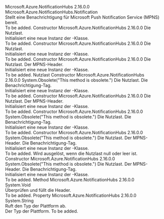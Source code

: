 <Type Name="MpnsNotification" FullName="Microsoft.Azure.NotificationHubs.MpnsNotification">
  <TypeSignature Language="C#" Value="public sealed class MpnsNotification : Microsoft.Azure.NotificationHubs.Notification" />
  <TypeSignature Language="ILAsm" Value=".class public auto ansi sealed beforefieldinit MpnsNotification extends Microsoft.Azure.NotificationHubs.Notification" />
  <TypeSignature Language="DocId" Value="T:Microsoft.Azure.NotificationHubs.MpnsNotification" />
  <TypeSignature Language="VB.NET" Value="Public NotInheritable Class MpnsNotification&#xA;Inherits Notification" />
  <TypeSignature Language="F#" Value="type MpnsNotification = class&#xA;    inherit Notification" />
  <AssemblyInfo>
    <AssemblyName>Microsoft.Azure.NotificationHubs</AssemblyName>
    <AssemblyVersion>2.16.0.0</AssemblyVersion>
  </AssemblyInfo>
  <Base>
    <BaseTypeName>Microsoft.Azure.NotificationHubs.Notification</BaseTypeName>
  </Base>
  <Interfaces></Interfaces>
  <Docs>
    <summary>Stellt eine Benachrichtigung für Microsoft Push Notification Service (MPNS) bereit.</summary>
    <remarks>To be added.</remarks>
  </Docs>
  <Members>
    <Member MemberName=".ctor">
      <MemberSignature Language="C#" Value="public MpnsNotification (string payLoad);" />
      <MemberSignature Language="ILAsm" Value=".method public hidebysig specialname rtspecialname instance void .ctor(string payLoad) cil managed" />
      <MemberSignature Language="DocId" Value="M:Microsoft.Azure.NotificationHubs.MpnsNotification.#ctor(System.String)" />
      <MemberSignature Language="VB.NET" Value="Public Sub New (payLoad As String)" />
      <MemberSignature Language="F#" Value="new Microsoft.Azure.NotificationHubs.MpnsNotification : string -&gt; Microsoft.Azure.NotificationHubs.MpnsNotification" Usage="new Microsoft.Azure.NotificationHubs.MpnsNotification payLoad" />
      <MemberType>Constructor</MemberType>
      <AssemblyInfo>
        <AssemblyName>Microsoft.Azure.NotificationHubs</AssemblyName>
        <AssemblyVersion>2.16.0.0</AssemblyVersion>
      </AssemblyInfo>
      <Parameters>
        <Parameter Name="payLoad" Type="System.String" />
      </Parameters>
      <Docs>
        <param name="payLoad">Die Nutzlast.</param>
        <summary>Initialisiert eine neue Instanz der <see cref="T:Microsoft.Azure.NotificationHubs.MpnsNotification" />-Klasse.</summary>
        <remarks>To be added.</remarks>
      </Docs>
    </Member>
    <Member MemberName=".ctor">
      <MemberSignature Language="C#" Value="public MpnsNotification (System.Xml.XmlDocument payLoad);" />
      <MemberSignature Language="ILAsm" Value=".method public hidebysig specialname rtspecialname instance void .ctor(class System.Xml.XmlDocument payLoad) cil managed" />
      <MemberSignature Language="DocId" Value="M:Microsoft.Azure.NotificationHubs.MpnsNotification.#ctor(System.Xml.XmlDocument)" />
      <MemberSignature Language="VB.NET" Value="Public Sub New (payLoad As XmlDocument)" />
      <MemberSignature Language="F#" Value="new Microsoft.Azure.NotificationHubs.MpnsNotification : System.Xml.XmlDocument -&gt; Microsoft.Azure.NotificationHubs.MpnsNotification" Usage="new Microsoft.Azure.NotificationHubs.MpnsNotification payLoad" />
      <MemberType>Constructor</MemberType>
      <AssemblyInfo>
        <AssemblyName>Microsoft.Azure.NotificationHubs</AssemblyName>
        <AssemblyVersion>2.16.0.0</AssemblyVersion>
      </AssemblyInfo>
      <Parameters>
        <Parameter Name="payLoad" Type="System.Xml.XmlDocument" />
      </Parameters>
      <Docs>
        <param name="payLoad">Die Nutzlast.</param>
        <summary>Initialisiert eine neue Instanz der <see cref="T:Microsoft.Azure.NotificationHubs.MpnsNotification" />-Klasse.</summary>
        <remarks>To be added.</remarks>
      </Docs>
    </Member>
    <Member MemberName=".ctor">
      <MemberSignature Language="C#" Value="public MpnsNotification (string payLoad, System.Collections.Generic.IDictionary&lt;string,string&gt; mpnsHeaders);" />
      <MemberSignature Language="ILAsm" Value=".method public hidebysig specialname rtspecialname instance void .ctor(string payLoad, class System.Collections.Generic.IDictionary`2&lt;string, string&gt; mpnsHeaders) cil managed" />
      <MemberSignature Language="DocId" Value="M:Microsoft.Azure.NotificationHubs.MpnsNotification.#ctor(System.String,System.Collections.Generic.IDictionary{System.String,System.String})" />
      <MemberSignature Language="VB.NET" Value="Public Sub New (payLoad As String, mpnsHeaders As IDictionary(Of String, String))" />
      <MemberSignature Language="F#" Value="new Microsoft.Azure.NotificationHubs.MpnsNotification : string * System.Collections.Generic.IDictionary&lt;string, string&gt; -&gt; Microsoft.Azure.NotificationHubs.MpnsNotification" Usage="new Microsoft.Azure.NotificationHubs.MpnsNotification (payLoad, mpnsHeaders)" />
      <MemberType>Constructor</MemberType>
      <AssemblyInfo>
        <AssemblyName>Microsoft.Azure.NotificationHubs</AssemblyName>
        <AssemblyVersion>2.16.0.0</AssemblyVersion>
      </AssemblyInfo>
      <Parameters>
        <Parameter Name="payLoad" Type="System.String" />
        <Parameter Name="mpnsHeaders" Type="System.Collections.Generic.IDictionary&lt;System.String,System.String&gt;" />
      </Parameters>
      <Docs>
        <param name="payLoad">Die Nutzlast.</param>
        <param name="mpnsHeaders">Der MPNS-Header.</param>
        <summary>Initialisiert eine neue Instanz der <see cref="T:Microsoft.Azure.NotificationHubs.MpnsNotification" />-Klasse.</summary>
        <remarks>To be added.</remarks>
        <exception cref="T:System.ArgumentNullException">Nutzlast</exception>
      </Docs>
    </Member>
    <Member MemberName=".ctor">
      <MemberSignature Language="C#" Value="public MpnsNotification (string payLoad, string tag);" />
      <MemberSignature Language="ILAsm" Value=".method public hidebysig specialname rtspecialname instance void .ctor(string payLoad, string tag) cil managed" />
      <MemberSignature Language="DocId" Value="M:Microsoft.Azure.NotificationHubs.MpnsNotification.#ctor(System.String,System.String)" />
      <MemberSignature Language="VB.NET" Value="Public Sub New (payLoad As String, tag As String)" />
      <MemberSignature Language="F#" Value="new Microsoft.Azure.NotificationHubs.MpnsNotification : string * string -&gt; Microsoft.Azure.NotificationHubs.MpnsNotification" Usage="new Microsoft.Azure.NotificationHubs.MpnsNotification (payLoad, tag)" />
      <MemberType>Constructor</MemberType>
      <AssemblyInfo>
        <AssemblyName>Microsoft.Azure.NotificationHubs</AssemblyName>
        <AssemblyVersion>2.16.0.0</AssemblyVersion>
      </AssemblyInfo>
      <Attributes>
        <Attribute>
          <AttributeName>System.Obsolete("This method is obsolete.")</AttributeName>
        </Attribute>
      </Attributes>
      <Parameters>
        <Parameter Name="payLoad" Type="System.String" />
        <Parameter Name="tag" Type="System.String" />
      </Parameters>
      <Docs>
        <param name="payLoad">Die Nutzlast.</param>
        <param name="tag">Die Benachrichtigung-Tag.</param>
        <summary>Initialisiert eine neue Instanz der <see cref="T:Microsoft.Azure.NotificationHubs.MpnsNotification" />-Klasse.</summary>
        <remarks>To be added.</remarks>
      </Docs>
    </Member>
    <Member MemberName=".ctor">
      <MemberSignature Language="C#" Value="public MpnsNotification (System.Xml.XmlDocument payLoad, System.Collections.Generic.IDictionary&lt;string,string&gt; mpnsHeaders);" />
      <MemberSignature Language="ILAsm" Value=".method public hidebysig specialname rtspecialname instance void .ctor(class System.Xml.XmlDocument payLoad, class System.Collections.Generic.IDictionary`2&lt;string, string&gt; mpnsHeaders) cil managed" />
      <MemberSignature Language="DocId" Value="M:Microsoft.Azure.NotificationHubs.MpnsNotification.#ctor(System.Xml.XmlDocument,System.Collections.Generic.IDictionary{System.String,System.String})" />
      <MemberSignature Language="VB.NET" Value="Public Sub New (payLoad As XmlDocument, mpnsHeaders As IDictionary(Of String, String))" />
      <MemberSignature Language="F#" Value="new Microsoft.Azure.NotificationHubs.MpnsNotification : System.Xml.XmlDocument * System.Collections.Generic.IDictionary&lt;string, string&gt; -&gt; Microsoft.Azure.NotificationHubs.MpnsNotification" Usage="new Microsoft.Azure.NotificationHubs.MpnsNotification (payLoad, mpnsHeaders)" />
      <MemberType>Constructor</MemberType>
      <AssemblyInfo>
        <AssemblyName>Microsoft.Azure.NotificationHubs</AssemblyName>
        <AssemblyVersion>2.16.0.0</AssemblyVersion>
      </AssemblyInfo>
      <Parameters>
        <Parameter Name="payLoad" Type="System.Xml.XmlDocument" />
        <Parameter Name="mpnsHeaders" Type="System.Collections.Generic.IDictionary&lt;System.String,System.String&gt;" />
      </Parameters>
      <Docs>
        <param name="payLoad">Die Nutzlast.</param>
        <param name="mpnsHeaders">Der MPNS-Header.</param>
        <summary>Initialisiert eine neue Instanz der <see cref="T:Microsoft.Azure.NotificationHubs.MpnsNotification" />-Klasse.</summary>
        <remarks>To be added.</remarks>
      </Docs>
    </Member>
    <Member MemberName=".ctor">
      <MemberSignature Language="C#" Value="public MpnsNotification (System.Xml.XmlDocument payLoad, string tag);" />
      <MemberSignature Language="ILAsm" Value=".method public hidebysig specialname rtspecialname instance void .ctor(class System.Xml.XmlDocument payLoad, string tag) cil managed" />
      <MemberSignature Language="DocId" Value="M:Microsoft.Azure.NotificationHubs.MpnsNotification.#ctor(System.Xml.XmlDocument,System.String)" />
      <MemberSignature Language="VB.NET" Value="Public Sub New (payLoad As XmlDocument, tag As String)" />
      <MemberSignature Language="F#" Value="new Microsoft.Azure.NotificationHubs.MpnsNotification : System.Xml.XmlDocument * string -&gt; Microsoft.Azure.NotificationHubs.MpnsNotification" Usage="new Microsoft.Azure.NotificationHubs.MpnsNotification (payLoad, tag)" />
      <MemberType>Constructor</MemberType>
      <AssemblyInfo>
        <AssemblyName>Microsoft.Azure.NotificationHubs</AssemblyName>
        <AssemblyVersion>2.16.0.0</AssemblyVersion>
      </AssemblyInfo>
      <Attributes>
        <Attribute>
          <AttributeName>System.Obsolete("This method is obsolete.")</AttributeName>
        </Attribute>
      </Attributes>
      <Parameters>
        <Parameter Name="payLoad" Type="System.Xml.XmlDocument" />
        <Parameter Name="tag" Type="System.String" />
      </Parameters>
      <Docs>
        <param name="payLoad">Die Nutzlast.</param>
        <param name="tag">Die Benachrichtigung-Tag.</param>
        <summary>Initialisiert eine neue Instanz der <see cref="T:Microsoft.Azure.NotificationHubs.MpnsNotification" />-Klasse.</summary>
        <remarks>To be added.</remarks>
      </Docs>
    </Member>
    <Member MemberName=".ctor">
      <MemberSignature Language="C#" Value="public MpnsNotification (string payLoad, System.Collections.Generic.IDictionary&lt;string,string&gt; mpnsHeaders, string tag);" />
      <MemberSignature Language="ILAsm" Value=".method public hidebysig specialname rtspecialname instance void .ctor(string payLoad, class System.Collections.Generic.IDictionary`2&lt;string, string&gt; mpnsHeaders, string tag) cil managed" />
      <MemberSignature Language="DocId" Value="M:Microsoft.Azure.NotificationHubs.MpnsNotification.#ctor(System.String,System.Collections.Generic.IDictionary{System.String,System.String},System.String)" />
      <MemberSignature Language="VB.NET" Value="Public Sub New (payLoad As String, mpnsHeaders As IDictionary(Of String, String), tag As String)" />
      <MemberSignature Language="F#" Value="new Microsoft.Azure.NotificationHubs.MpnsNotification : string * System.Collections.Generic.IDictionary&lt;string, string&gt; * string -&gt; Microsoft.Azure.NotificationHubs.MpnsNotification" Usage="new Microsoft.Azure.NotificationHubs.MpnsNotification (payLoad, mpnsHeaders, tag)" />
      <MemberType>Constructor</MemberType>
      <AssemblyInfo>
        <AssemblyName>Microsoft.Azure.NotificationHubs</AssemblyName>
        <AssemblyVersion>2.16.0.0</AssemblyVersion>
      </AssemblyInfo>
      <Attributes>
        <Attribute>
          <AttributeName>System.Obsolete("This method is obsolete.")</AttributeName>
        </Attribute>
      </Attributes>
      <Parameters>
        <Parameter Name="payLoad" Type="System.String" />
        <Parameter Name="mpnsHeaders" Type="System.Collections.Generic.IDictionary&lt;System.String,System.String&gt;" />
        <Parameter Name="tag" Type="System.String" />
      </Parameters>
      <Docs>
        <param name="payLoad">Die Nutzlast.</param>
        <param name="mpnsHeaders">Der MPNS-Header.</param>
        <param name="tag">Die Benachrichtigung-Tag.</param>
        <summary>Initialisiert eine neue Instanz der <see cref="T:Microsoft.Azure.NotificationHubs.MpnsNotification" />-Klasse.</summary>
        <remarks>To be added.</remarks>
        <exception cref="T:System.ArgumentNullException">Wird ausgelöst, wenn die Nutzlast null oder leer ist.</exception>
      </Docs>
    </Member>
    <Member MemberName=".ctor">
      <MemberSignature Language="C#" Value="public MpnsNotification (System.Xml.XmlDocument payLoad, System.Collections.Generic.IDictionary&lt;string,string&gt; mpnsHeaders, string tag);" />
      <MemberSignature Language="ILAsm" Value=".method public hidebysig specialname rtspecialname instance void .ctor(class System.Xml.XmlDocument payLoad, class System.Collections.Generic.IDictionary`2&lt;string, string&gt; mpnsHeaders, string tag) cil managed" />
      <MemberSignature Language="DocId" Value="M:Microsoft.Azure.NotificationHubs.MpnsNotification.#ctor(System.Xml.XmlDocument,System.Collections.Generic.IDictionary{System.String,System.String},System.String)" />
      <MemberSignature Language="VB.NET" Value="Public Sub New (payLoad As XmlDocument, mpnsHeaders As IDictionary(Of String, String), tag As String)" />
      <MemberSignature Language="F#" Value="new Microsoft.Azure.NotificationHubs.MpnsNotification : System.Xml.XmlDocument * System.Collections.Generic.IDictionary&lt;string, string&gt; * string -&gt; Microsoft.Azure.NotificationHubs.MpnsNotification" Usage="new Microsoft.Azure.NotificationHubs.MpnsNotification (payLoad, mpnsHeaders, tag)" />
      <MemberType>Constructor</MemberType>
      <AssemblyInfo>
        <AssemblyName>Microsoft.Azure.NotificationHubs</AssemblyName>
        <AssemblyVersion>2.16.0.0</AssemblyVersion>
      </AssemblyInfo>
      <Attributes>
        <Attribute>
          <AttributeName>System.Obsolete("This method is obsolete.")</AttributeName>
        </Attribute>
      </Attributes>
      <Parameters>
        <Parameter Name="payLoad" Type="System.Xml.XmlDocument" />
        <Parameter Name="mpnsHeaders" Type="System.Collections.Generic.IDictionary&lt;System.String,System.String&gt;" />
        <Parameter Name="tag" Type="System.String" />
      </Parameters>
      <Docs>
        <param name="payLoad">Die Nutzlast.</param>
        <param name="mpnsHeaders">Der MPNS-Header.</param>
        <param name="tag">Die Benachrichtigung-Tag.</param>
        <summary>Initialisiert eine neue Instanz der <see cref="T:Microsoft.Azure.NotificationHubs.MpnsNotification" />-Klasse.</summary>
        <remarks>To be added.</remarks>
      </Docs>
    </Member>
    <Member MemberName="OnValidateAndPopulateHeaders">
      <MemberSignature Language="C#" Value="protected override void OnValidateAndPopulateHeaders ();" />
      <MemberSignature Language="ILAsm" Value=".method familyhidebysig virtual instance void OnValidateAndPopulateHeaders() cil managed" />
      <MemberSignature Language="DocId" Value="M:Microsoft.Azure.NotificationHubs.MpnsNotification.OnValidateAndPopulateHeaders" />
      <MemberSignature Language="VB.NET" Value="Protected Overrides Sub OnValidateAndPopulateHeaders ()" />
      <MemberSignature Language="F#" Value="override this.OnValidateAndPopulateHeaders : unit -&gt; unit" Usage="mpnsNotification.OnValidateAndPopulateHeaders " />
      <MemberType>Method</MemberType>
      <AssemblyInfo>
        <AssemblyName>Microsoft.Azure.NotificationHubs</AssemblyName>
        <AssemblyVersion>2.16.0.0</AssemblyVersion>
      </AssemblyInfo>
      <ReturnValue>
        <ReturnType>System.Void</ReturnType>
      </ReturnValue>
      <Parameters />
      <Docs>
        <summary>
            Überprüfen und füllt die Header.
            </summary>
        <remarks>To be added.</remarks>
      </Docs>
    </Member>
    <Member MemberName="PlatformType">
      <MemberSignature Language="C#" Value="protected override string PlatformType { get; }" />
      <MemberSignature Language="ILAsm" Value=".property instance string PlatformType" />
      <MemberSignature Language="DocId" Value="P:Microsoft.Azure.NotificationHubs.MpnsNotification.PlatformType" />
      <MemberSignature Language="VB.NET" Value="Protected Overrides ReadOnly Property PlatformType As String" />
      <MemberSignature Language="F#" Value="member this.PlatformType : string" Usage="Microsoft.Azure.NotificationHubs.MpnsNotification.PlatformType" />
      <MemberType>Property</MemberType>
      <AssemblyInfo>
        <AssemblyName>Microsoft.Azure.NotificationHubs</AssemblyName>
        <AssemblyVersion>2.16.0.0</AssemblyVersion>
      </AssemblyInfo>
      <ReturnValue>
        <ReturnType>System.String</ReturnType>
      </ReturnValue>
      <Docs>
        <summary>
            Ruft den Typ der Plattform ab.
            </summary>
        <value>
            Der Typ der Plattform.
            </value>
        <remarks>To be added.</remarks>
      </Docs>
    </Member>
  </Members>
</Type>